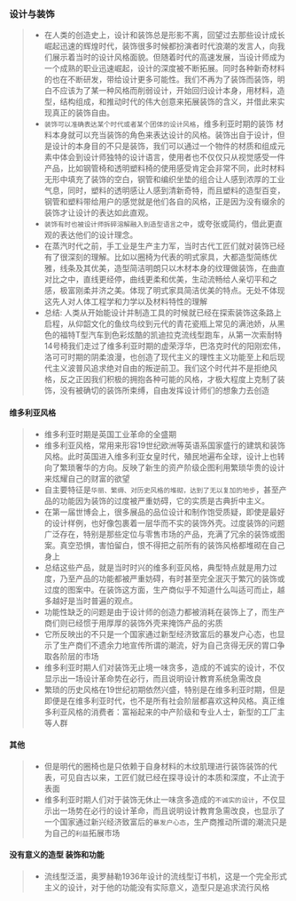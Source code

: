 ### 设计与装饰

> - 在人类的创造史上，设计和装饰总是形影不离，回望过去那些设计成长崛起迅速的辉煌时代，装饰很多时候都扮演者时代浪潮的发言人，向我们展示着当时的设计风格面貌。但随着时代的高速发展，当设计师成为一个成熟的职业迅速崛起，设计的深度被不断拓展。同时各种新奇材料的也在不断研发，带给设计更多可能性。我们不再为了装饰而装饰，明白不应该为了某一种风格而削弱设计，开始回归设计本身，用材料，造型，结构组成，和推动时代的伟大创意来拓展装饰的含义，并借此来实现真正的装饰自由。
> - `装饰可以准确表达某个时代或者某个团体的设计风格`，维多利亚时期的装饰
> 材料本身就可以充当装饰的角色来表达设计的风格。装饰出自于设计，但是设计的本身目的不只是装饰，我们可以通过一个物件的材质和组成元素中体会到设计师独特的设计语言，使用者也不仅仅只从视觉感受一件产品，比如钢管椅和透明塑料椅的使用感受肯定会非常不同，此时材料无形中填充了装饰的空白，钢管和编织坐垫的组合让人感到浓厚的工业气息，同时，塑料的透明感让人感到清新奇特，而且塑料的造型百变，钢管和塑料带给用户的感觉就是他们各自的风格，正是因为没有缀余的装饰才让设计的表达如此直观。
> - `装饰有时也被设计师拆碎溶解融入到造型语言之中`，或夸张或简约，借此更直观的表达他们的设计理念。
> - 在蒸汽时代之前，手工业是生产主力军，当时古代工匠们就对装饰已经有了很深刻的理解。比如以圈椅为代表的明式家具，大都造型简练优雅，线条及其优美，造型简洁明朗只以木材本身的纹理做装饰，在曲直对比之中，直线更经停，曲线更柔和优美，生动流畅给人亲切平和之感，极富刚柔并济之美。体现了明式家具简洁优美的特点。无处不体现这先人对人体工程学和力学以及材料特性的理解
> - 总结: 人类从开始能设计并制造工具的时候就已经在探索装饰这条路上启程，从仰韶文化的鱼纹鸟纹到元代的青花瓷瓶上常见的满池娇，从黑色的福特T型汽车到色彩炫酷的凯迪拉克流线型跑车，从第一次索耐特14号椅我们走过了维多利亚时期的虚荣浮华，巴洛克时代的阳刚宏伟，洛可可时期的阴柔浪漫，也创造了现代主义的理性主义功能至上和后现代主义波普风追求绝对自由的叛逆前卫。我们这个时代并不是拒绝风格，反之正因我们积极的拥抱各种可能的风格，才极大程度上克制了装饰，没有被确切的装饰所束缚，自由发挥设计师们的想象力去创造

#### 维多利亚风格
> - 维多利亚时期是英国工业革命的全盛期
> - 维多利亚风格，常用来形容19世纪欧洲等英语系国家盛行的建筑和装饰风格。此时英国进入维多利亚女皇时代，殖民地遍布全球，设计上也转向了繁琐奢华的方向。反映了新生的资产阶级企图利用繁琐华贵的设计来炫耀自己的财富的欲望  
> - 自主要特征是`华丽、繁缛、对历史风格的堆砌，达到了无以复加的地步`，甚至产品的功能因为装饰的过度被严重妨碍，它的实质是古典折中主义。
> - 在第一届世博会上，很多展品的品位设计和制作饱受质疑，即使是最好的设计样例，也好像包裹着一层华而不实的装饰外壳。过度装饰的问题广泛存在，特别是那些定位与零售市场的产品，充满了冗余的装饰或图案。真空恐惧，害怕留白，恨不得把之前所有的装饰风格都堆砌在自己身上
> - 总结这些产品，就是当时时兴的维多利亚风格，典型特点就是用力过度，乃至产品的功能都被严重妨碍，有时甚至完全泯灭于繁冗的装饰或过度的图案中。在装饰这方面，生产商似乎不知道什么叫适可而止，越多越好是当时普遍的观点。  
> - 功能性缺乏的问题是由于设计师的创造力都被消耗在装饰上了，而生产商们则已经惯于用厚厚的装饰外壳来掩饰产品的劣质  
> - 它所反映出的不只是一个国家通过新型经济致富后的暴发户心态，也显示了生产商们不遗余力地宣传所谓的潮流，好为自己贪得无厌的胃口争取各阶层的市场  
> - 维多利亚时期人们对装饰无止境一味贪多，造成的不诚实的设计，不仅显示出一场设计革命势在必行，而且说明设计教育系统急需改良
> - 繁琐的历史风格在19世纪初期依然兴盛，特别是在维多利亚时期，但是即便是在维多利亚时代，也不是所有社会阶层都喜欢这种风格。真正维多利亚风格的消费者：富裕起来的中产阶级和专业人士，新型的工厂主等人群

#### 其他
> - 但是明代的圈椅也是只依赖于自身材料的木纹肌理进行装饰装饰的代表，可见自古以来，工匠们就已经在探寻设计的本质和深度，不止流于表面
> - 维多利亚时期人们对于装饰无休止一味贪多造成的`不诚实的设计`，不仅显示出一场势在必行的设计革命，而且说明设计教育急需改良，也显示了一个国家通过新兴经济致富后的`暴发户心态`，生产商推动所谓的潮流只是为自己的`利益`拓展市场

#### 没有意义的造型 装饰和功能
> - 流线型泛滥，奥罗赫勒1936年设计的流线型订书机，这是一个完全形式主义的设计，对于他的功能没有实际意义，造型只是追求流行风格
